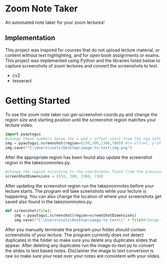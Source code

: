 # Zoom Note Taker
An automated note taker for your zoom lectures!
## Implementation
This project was inspired for courses that do not upload lecture material, or content without text highlighting, and for open book assignments or exams.
This project was implemented using Python and the libraries listed below to capture screenshots of zoom lectures and convert the screenshots to text.
- cv2
- tesseract
# Getting Started
To use the zoom note taker run get-screenshot-coords.py and change the region size and starting position until the screenshot region matches your lecture video.
```python
import pyautogui
#change these numbers below the x and y offset start from the top left of your monitor screen
img = pyautogui.screenshot(region=(150,200,1300,700)) #(x-offset, y-offset, screenshot-width, screenshot-height)
img.save(r"C:\Users\niels\Desktop\image-to-text\img.png")
```
After the appropriate region has been found also update the screenshot region in the takezoomnotes.py.
```python
#change the region according to the coordinates found from the previous program
screenShotDimensions = (150, 200, 1300, 720)
```
After updating the screenshot region run the takezoomnotes before your lecture starts.
The program will take sceenshots while your lecture is happening.
You can also change the location of where your screenshots get saved also found in the takezoomnotes.py.
```python
def screenshot(file):
    img = pyautogui.screenshot(region=screenShotDimensions)
    img.save(r"C:\Users\niels\Desktop\image-to-text\\" + file)#change the file location inbetween the ""
```
After you manually terminate the program your folder should contain screenshots of your lecture. 
The program currently does not detect duplicates in the folder so make sure you delete any duplicates slides that appear.
After deleting any duplicates run the image-to-text.py to convert the slides to text based notes.
Disclaimer the image to text conversion is raw so make sure your read over your notes are consistent with your slides. 
